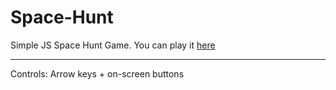 # Space-Hunt

Simple JS Space Hunt Game. You can play it [here](https://gmillia.github.io/Space-Hunt/)

----------------------------------------------------------------------------------------

Controls: Arrow keys + on-screen buttons
